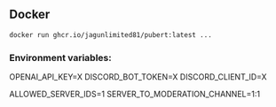 ## Docker 
```bash
docker run ghcr.io/jagunlimited81/pubert:latest ...
```
### Environment variables:
OPENAI_API_KEY=X
DISCORD_BOT_TOKEN=X
DISCORD_CLIENT_ID=X

ALLOWED_SERVER_IDS=1
SERVER_TO_MODERATION_CHANNEL=1:1
